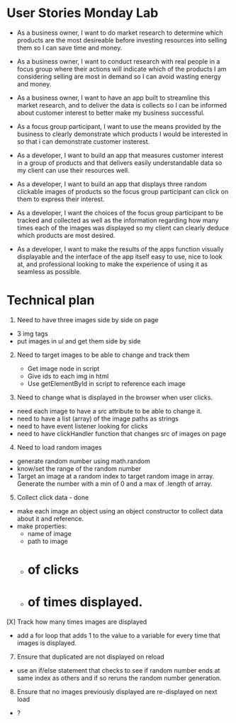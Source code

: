 # User Stories Monday Lab

- As a business owner, I want to do market research to determine which products are the most desireable before investing resources into selling them so I can save time and money.

- As a business owner, I want to conduct research with real people in a focus group where their actions will indicate which of the products I am considering selling are most in demand so I can avoid wasting energy and money.

- As a business owner, I want to have an app built to streamline this market research, and to deliver the data is collects so I can be informed about customer interest to better make my business successful.

- As a focus group participant, I want to use the means provided by the business to clearly demonstrate which products I would be interested in so that i can demonstrate customer insterest.

- As a developer, I want to build an app that measures customer interest in a group of products and that delivers easily understandable data so my client can use their resources well.

- As a developer, I want to build an app that displays three random clickable images of products so the focus group participant can click on them to express their interest.

- As a developer, I want the choices of the focus group participant to be tracked and collected as well as the information regarding how many times each of the images was displayed so my client can clearly deduce which products are most desired.

- As a developer, I want to make the results of the apps function visually displayable and the interface of the app itself easy to use, nice to look at, and professional looking to make the experience of using it as seamless as possible.


# Technical plan

1. Need to have three images side by side on page 
  - 3 img tags
  - put images in ul and get them side by side 

2. Need to target images to be able to change and track them
    - Get image node in script
    - Give ids to each img in html
    - Use getElementById in script to reference each image

3. Need to change what is displayed in the browser when user clicks.
  - need each image to have a src attribute to be able to change it.
  - need to have a list (array) of the image paths as strings
  - need to have event listener looking for clicks
  - need to have clickHandler function that changes src of images on page   

4. Need to load random images
  - generate random number using math.random 
  - know/set the range of the random number
  - Target an image at a random index to target random image in array. Generate the number with a min of 0 and a max of .length of array.

5. Collect click data - done
  - make each image an object using an object constructor to collect data about it and reference.
  - make properties: 
    * name of image
    * path to image
    * # of clicks
    * # of times displayed.

[X] Track how many times images are displayed
  - add a for loop that adds 1 to the value to a variable for every time that images is displayed.

7. Ensure that duplicated are not displayed on reload
  - use an if/else statement that checks to see if random number ends at same index as others and if so reruns the random number generation.

8. Ensure that no images previously displayed are re-displayed on next load
  - ?

